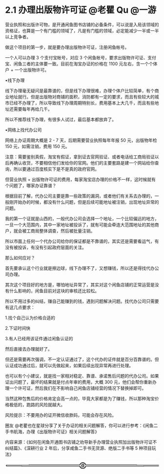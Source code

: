 # 2.1 办理出版物许可证 @老瞿 Qu @一游

营业执照和出版许可物，是开通闲鱼图书店铺的必备条件，可以说是入局该领域的资格证，也算是一个有门槛的领域了，凡是有门槛的领域，必定能减少一半或一半以上竞争者。

做这个项目的第一步，就是要办理出版物许可证，注册闲鱼帐号。

一个人可以办理 3 个支付宝帐号，对应 3 个闲鱼帐号，要求出版物许可证、支付宝、闲鱼三者的主体要一致。目前在淘宝办证的价格在 1100 元左右，含一个个体户 + 一个出版物许可。

•线下办理

线下办理毫无疑问是最靠谱的，但是线下办理很难，办理个体户比较简单，有个商业地址就行。但是出版物对商铺的面积，消防都有一定的要求，而且有些较大的城市已经不办理了，所以导致线下办理周期特别长，费用基本上大几千，而且有些地址还需要每年再给几千。

所以不推荐线下办理，有很多人试过，最后基本都放弃了。

•网络上找代办公司

网络上办证周期大概是 2 - 7 天，后期需要营业执照每年年报 50 元，出版物年检 150 元，如需注销，费用 150 元。

注意：需要鉴别真假，淘宝有假证，拿到证去官网验证、或者电话给工商局验证以后再确认收货，不要相信他们发给你的官网。他们的主要套路是建一个网站给你查询，所以要通过百度核实下是不是真的政府官网。

但营业执照 + 出版物许可证的费用，每家淘宝店办理的价格不一样，这时候就有个问题了，哪家办证靠谱？

根据目前了解，代办公司主要是靠一些政策的漏洞，或者他们有关系去办理的，一般刚开始办的时候，都没有什么问题，但是后续可能地址被注销，出现地址异常的问题。

我的第一个证就是山西的，一般代办公司会选择一个地址，一个比较偏远的地方，一旦一个大范围内，其中一家地址被投诉了，就有可能会牵连大范围地址的其他商户，就会被工商局整体调查，然后被批量注销。

所以市面上任何一个代办公司给你的保证都是不靠谱的，其实还是需要看运气，有没有被投诉，有没有引起政府层面的关注。

那么如何应对？

首先要承认这个行业就是擦边球，线下办理不了，又想赚钱，所以还是得找代办公司办理。

其次这个项目好的地方是，哪怕地址异常了，其实对这个闲鱼店铺的正常运营是没有什么影响的，闲鱼目前对这块的审核还比较松。

所以不用过多的纠结，赚自己能赚到的钱，遇到问题解决问题。找代办公司只需要有这几点要求：

1.找个自己认为价格合适的

2.下证时间快

3.有人已经用该证件通过闲鱼认证的

然后直接去办理就好了。

但还是需要再次强调，不一定认证通过了，这个代办的证件就是百分百靠谱的。但认证成功通过后，就可以先做起来，如果后续出现异常再进行处理。

也可以有个小建议，就是找一家相对稳定、靠谱、承诺售后问题的代办公司。如果证出问题了，最坏的结果就是付点年审的费用，大概 300 元，他们会帮你重新办理一个许可证，然后我们在不影响自己闲鱼店铺经营的情况下替换掉即可。

当然这种包售后的价格肯定会高一点的，毕竟大家都是为了赚钱，所以那种淘宝价格极低的，跑路的风险就越大。

风险提示：不要用办的证开微信收款码，可能会存在风险。

圈友 @老瞿也在星球分享了关于办证的相关问题解答，你可以进行参考：《闲鱼二手书航海，办理《出版物许可证》相关问题解答》

内容来源：《如何在闲鱼开通图书店铺之劝导新手办理营业执照加出版物许可证不纠结篇》、《深耕行业 2 年后，分享咸鱼二手书无货源、绝版二手书等 5 种项目玩法》

![](img/ab7dc6b1e88a35f9e4a63d42b13ad5e2.png)